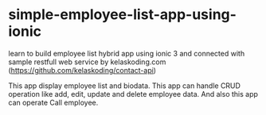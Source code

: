 # simple-employee-list-app-using-ionic
learn to build employee list hybrid app using ionic 3 and connected with sample restfull web service by kelaskoding.com (https://github.com/kelaskoding/contact-api)


This app display employee list and biodata. This app can handle CRUD operation like add, edit, update and delete employee data. And also this app can operate Call employee. 
